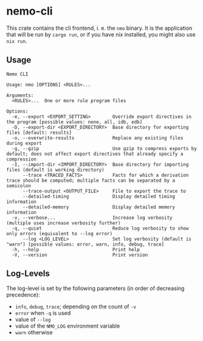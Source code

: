 # nemo-cli

This crate contains the cli frontend, i. e. the `nmo` binary. It is the application that will be run by `cargo run`, or if you have nix installed, you might also use `nix run`.

## Usage

```
Nemo CLI

Usage: nmo [OPTIONS] <RULES>...

Arguments:
  <RULES>...  One or more rule program files

Options:
  -e, --export <EXPORT_SETTING>        Override export directives in the program [possible values: none, all, idb, edb]
  -D, --export-dir <EXPORT_DIRECTORY>  Base directory for exporting files [default: results]
  -o, --overwrite-results              Replace any existing files during export
  -g, --gzip                           Use gzip to compress exports by default; does not affect export directives that already specify a compression
  -I, --import-dir <IMPORT_DIRECTORY>  Base directory for importing files (default is working directory)
      --trace <TRACED_FACTS>           Facts for which a derivation trace should be computed; multiple facts can be separated by a semicolon
      --trace-output <OUTPUT_FILE>     File to export the trace to
      --detailed-timing                Display detailed timing information
      --detailed-memory                Display detailed memory information
  -v, --verbose...                     Increase log verbosity (multiple uses increase verbosity further)
  -q, --quiet                          Reduce log verbosity to show only errors (equivalent to --log error)
      --log <LOG_LEVEL>                Set log verbosity (default is "warn") [possible values: error, warn, info, debug, trace]
  -h, --help                           Print help
  -V, --version                        Print version
```

## Log-Levels

The log-level is set by the following parameters (in order of decreasing precedence):

* `info`, `debug`, `trace`; depending on the count of `-v`
* `error` when `-q` is used
* value of `--log`
* value of the `NMO_LOG` environment variable
* `warn` otherwise
